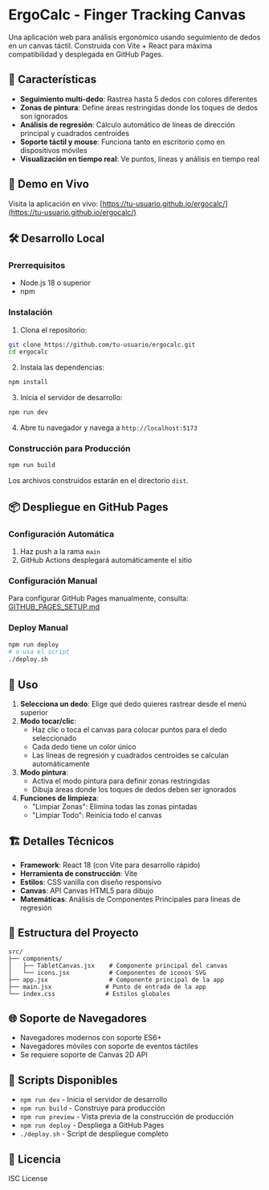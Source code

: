 # ErgoCalc - Finger Tracking Canvas

Una aplicación web para análisis ergonómico usando seguimiento de dedos en un canvas táctil. Construida con Vite + React para máxima compatibilidad y desplegada en GitHub Pages.

## 🎯 Características

- **Seguimiento multi-dedo**: Rastrea hasta 5 dedos con colores diferentes
- **Zonas de pintura**: Define áreas restringidas donde los toques de dedos son ignorados
- **Análisis de regresión**: Cálculo automático de líneas de dirección principal y cuadrados centroides
- **Soporte táctil y mouse**: Funciona tanto en escritorio como en dispositivos móviles
- **Visualización en tiempo real**: Ve puntos, líneas y análisis en tiempo real

## 🚀 Demo en Vivo

Visita la aplicación en vivo: [https://tu-usuario.github.io/ergocalc/](https://tu-usuario.github.io/ergocalc/)

## 🛠️ Desarrollo Local

### Prerrequisitos
- Node.js 18 o superior
- npm

### Instalación

1. Clona el repositorio:
```bash
git clone https://github.com/tu-usuario/ergocalc.git
cd ergocalc
```

2. Instala las dependencias:
```bash
npm install
```

3. Inicia el servidor de desarrollo:
```bash
npm run dev
```

4. Abre tu navegador y navega a `http://localhost:5173`

### Construcción para Producción

```bash
npm run build
```

Los archivos construidos estarán en el directorio `dist`.

## 📦 Despliegue en GitHub Pages

### Configuración Automática
1. Haz push a la rama `main`
2. GitHub Actions desplegará automáticamente el sitio

### Configuración Manual
Para configurar GitHub Pages manualmente, consulta: [GITHUB_PAGES_SETUP.md](./GITHUB_PAGES_SETUP.md)

### Deploy Manual
```bash
npm run deploy
# o usa el script
./deploy.sh
```

## 📱 Uso

1. **Selecciona un dedo**: Elige qué dedo quieres rastrear desde el menú superior
2. **Modo tocar/clic**: 
   - Haz clic o toca el canvas para colocar puntos para el dedo seleccionado
   - Cada dedo tiene un color único
   - Las líneas de regresión y cuadrados centroides se calculan automáticamente
3. **Modo pintura**: 
   - Activa el modo pintura para definir zonas restringidas
   - Dibuja áreas donde los toques de dedos deben ser ignorados
4. **Funciones de limpieza**:
   - "Limpiar Zonas": Elimina todas las zonas pintadas
   - "Limpiar Todo": Reinicia todo el canvas

## 🏗️ Detalles Técnicos

- **Framework**: React 18 (con Vite para desarrollo rápido)
- **Herramienta de construcción**: Vite
- **Estilos**: CSS vanilla con diseño responsivo
- **Canvas**: API Canvas HTML5 para dibujo
- **Matemáticas**: Análisis de Componentes Principales para líneas de regresión

## 📁 Estructura del Proyecto

```
src/
├── components/
│   ├── TabletCanvas.jsx    # Componente principal del canvas
│   └── icons.jsx           # Componentes de iconos SVG
├── app.jsx                 # Componente principal de la app
├── main.jsx               # Punto de entrada de la app
└── index.css              # Estilos globales
```

## 🌐 Soporte de Navegadores

- Navegadores modernos con soporte ES6+
- Navegadores móviles con soporte de eventos táctiles
- Se requiere soporte de Canvas 2D API

## 🔧 Scripts Disponibles

- `npm run dev` - Inicia el servidor de desarrollo
- `npm run build` - Construye para producción
- `npm run preview` - Vista previa de la construcción de producción
- `npm run deploy` - Despliega a GitHub Pages
- `./deploy.sh` - Script de despliegue completo

## 📄 Licencia

ISC License
